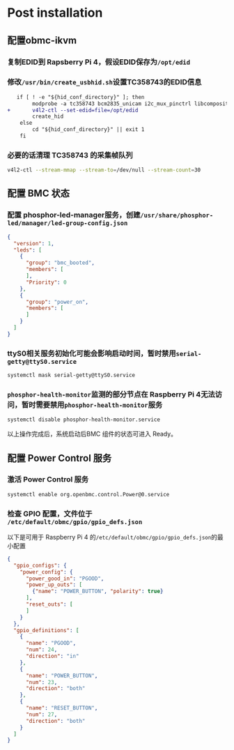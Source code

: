 # Post installation

## 配置obmc-ikvm

### 复制EDID到 Rapsberry Pi 4，假设EDID保存为`/opt/edid`

### 修改`/usr/bin/create_usbhid.sh`设置TC358743的EDID信息

```diff
   if [ ! -e "${hid_conf_directory}" ]; then
        modprobe -a tc358743 bcm2835_unicam i2c_mux_pinctrl libcomposite dwc2
+       v4l2-ctl --set-edid=file=/opt/edid
        create_hid
    else
        cd "${hid_conf_directory}" || exit 1
    fi
```

### 必要的话清理 TC358743 的采集帧队列

```bash
v4l2-ctl --stream-mmap --stream-to=/dev/null --stream-count=30
```

## 配置 BMC 状态

### 配置 phosphor-led-manager服务，创建`/usr/share/phosphor-led/manager/led-group-config.json`

```json
{
  "version": 1,
  "leds": [
    {
      "group": "bmc_booted",
      "members": [
      ],
      "Priority": 0
    },
    {
      "group": "power_on",
      "members": [
      ]
    }
  ]
}
```

### ttyS0相关服务初始化可能会影响启动时间，暂时禁用`serial-getty@ttyS0.service`

```bash
systemctl mask serial-getty@ttyS0.service
```

### `phosphor-health-monitor`监测的部分节点在 Raspberry Pi 4无法访问，暂时需要禁用`phosphor-health-monitor`服务

```bash
systemctl disable phosphor-health-monitor.service
```

以上操作完成后，系统启动后BMC 组件的状态可进入 Ready。

## 配置 Power Control 服务

### 激活 Power Control 服务

```bash
systemctl enable org.openbmc.control.Power@0.service
```

### 检查 GPIO 配置，文件位于 `/etc/default/obmc/gpio/gpio_defs.json`

以下是可用于 Raspberry Pi 4 的`/etc/default/obmc/gpio/gpio_defs.json`的最小配置
```json
{
  "gpio_configs": {
    "power_config": {
      "power_good_in": "PGOOD",
      "power_up_outs": [
        {"name": "POWER_BUTTON", "polarity": true} 
      ],
      "reset_outs": [
      ]
    }
  },
  "gpio_definitions": [
    {
      "name": "PGOOD",
      "num": 24,
      "direction": "in"
    },
    {
      "name": "POWER_BUTTON",
      "num": 23,
      "direction": "both"
    },
    {
      "name": "RESET_BUTTON",
      "num": 27,
      "direction": "both"
    }
  ]
}
```
